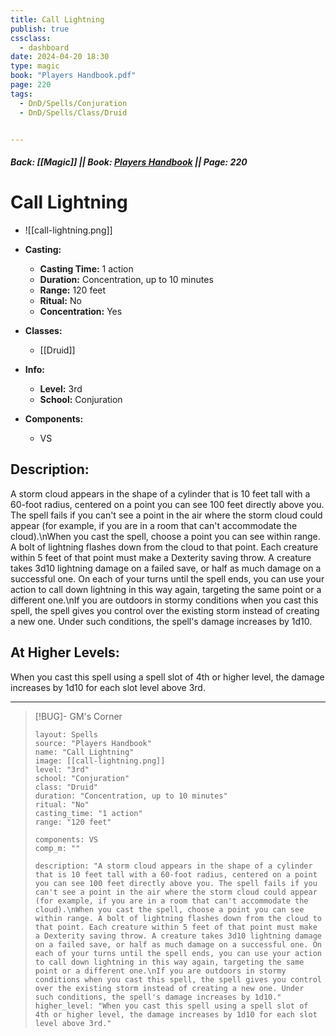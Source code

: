 ```yaml
---
title: Call Lightning
publish: true
cssclass:
  - dashboard
date: 2024-04-20 18:30
type: magic
book: "Players Handbook.pdf"
page: 220
tags:
  - DnD/Spells/Conjuration
  - DnD/Spells/Class/Druid


---
```


##### Back: [[Magic]] || Book: [Players Handbook](https://drive.google.com/drive/folders/1O5bhpYizcIT5xxAoLOuzCRht_PVS7VSG?usp=sharing) || Page: 220

# Call Lightning
- ![[call-lightning.png]]
- **Casting:**
    - **Casting Time:** 1 action
    - **Duration:** Concentration, up to 10 minutes
    - **Range:** 120 feet
    - **Ritual:** No
    - **Concentration:** Yes
- **Classes:**
    - [[Druid]]

- **Info:**
    - **Level:** 3rd
    - **School:** Conjuration
- **Components:**
    - VS


## Description:
A storm cloud appears in the shape of a cylinder that is 10 feet tall with a 60-foot radius, centered on a point you can see 100 feet directly above you. The spell fails if you can't see a point in the air where the storm cloud could appear (for example, if you are in a room that can't accommodate the cloud).\nWhen you cast the spell, choose a point you can see within range. A bolt of lightning flashes down from the cloud to that point. Each creature within 5 feet of that point must make a Dexterity saving throw. A creature takes 3d10 lightning damage on a failed save, or half as much damage on a successful one. On each of your turns until the spell ends, you can use your action to call down lightning in this way again, targeting the same point or a different one.\nIf you are outdoors in stormy conditions when you cast this spell, the spell gives you control over the existing storm instead of creating a new one. Under such conditions, the spell's damage increases by 1d10.

## At Higher Levels:
When you cast this spell using a spell slot of 4th or higher level, the damage increases by 1d10 for each slot level above 3rd.

---

> [!BUG]- GM's Corner
>
> ```statblock
> layout: Spells
> source: "Players Handbook"
> name: "Call Lightning"
> image: [[call-lightning.png]]
> level: "3rd"
> school: "Conjuration"
> class: "Druid"
> duration: "Concentration, up to 10 minutes"
> ritual: "No"
> casting_time: "1 action"
> range: "120 feet"
>
> components: VS
> comp_m: ""
>
> description: "A storm cloud appears in the shape of a cylinder that is 10 feet tall with a 60-foot radius, centered on a point you can see 100 feet directly above you. The spell fails if you can't see a point in the air where the storm cloud could appear (for example, if you are in a room that can't accommodate the cloud).\nWhen you cast the spell, choose a point you can see within range. A bolt of lightning flashes down from the cloud to that point. Each creature within 5 feet of that point must make a Dexterity saving throw. A creature takes 3d10 lightning damage on a failed save, or half as much damage on a successful one. On each of your turns until the spell ends, you can use your action to call down lightning in this way again, targeting the same point or a different one.\nIf you are outdoors in stormy conditions when you cast this spell, the spell gives you control over the existing storm instead of creating a new one. Under such conditions, the spell's damage increases by 1d10."
> higher_level: "When you cast this spell using a spell slot of 4th or higher level, the damage increases by 1d10 for each slot level above 3rd."
> ```
